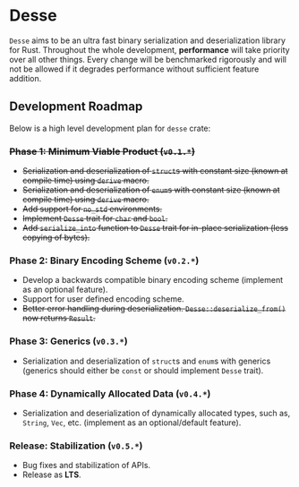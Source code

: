 # Desse

`Desse` aims to be an ultra fast binary serialization and deserialization library for Rust. Throughout the whole
development, **performance** will take priority over all other things. Every change will be benchmarked rigorously and
will not be allowed if it degrades performance without sufficient feature addition.

## Development Roadmap

Below is a high level development plan for `desse` crate:

### ~~Phase 1: Minimum Viable Product (`v0.1.*`)~~

- ~~Serialization and deserialization of `struct`s with constant size (known at compile time) using `derive` macro.~~
- ~~Serialization and deserialization of `enum`s with constant size (known at compile time) using `derive` macro.~~
- ~~Add support for `no_std` environments.~~
- ~~Implement `Desse` trait for `char` and `bool`.~~
- ~~Add `serialize_into` function to `Desse` trait for in-place serialization (less copying of bytes).~~

### Phase 2: Binary Encoding Scheme (`v0.2.*`)

- Develop a backwards compatible binary encoding scheme (implement as an optional feature).
- Support for user defined encoding scheme.
- ~~Better error handling during deserialization. `Desse::deserialize_from()` now returns `Result`.~~

### Phase 3: Generics (`v0.3.*`)

- Serialization and deserialization of `struct`s and `enum`s with generics (generics should either be `const` or
  should implement `Desse` trait).

### Phase 4: Dynamically Allocated Data (`v0.4.*`)

- Serialization and deserialization of dynamically allocated types, such as, `String`, `Vec`, etc. (implement as an
  optional/default feature).

### **Release**: Stabilization (`v0.5.*`)

- Bug fixes and stabilization of APIs.
- Release as **LTS**.
